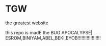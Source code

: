 # TGW
the greatest website


this repo is madE the BUG APOCALYPSE|
ESROM,BINIYAM,ABEL,BEKI,EYOB!!!!!!!!!!!!!!!!!!
